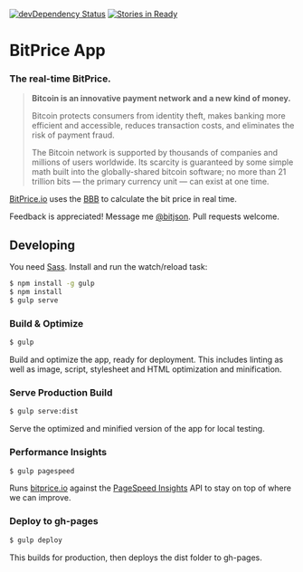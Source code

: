 [![devDependency Status](https://david-dm.org/bitprice/app/dev-status.svg)](https://david-dm.org/bitprice/app#info=devDependencies) [![Stories in Ready](https://badge.waffle.io/bitprice/app.png?label=ready&title=Ready)](https://waffle.io/bitprice/app)

BitPrice App
============

### The real-time BitPrice.

> **Bitcoin is an innovative payment network and a new kind of money.**
>
> Bitcoin protects consumers from identity theft, makes banking more efficient and accessible, reduces transaction costs, and eliminates the risk of payment fraud.
>
> The Bitcoin network is supported by thousands of companies and millions of users worldwide. Its scarcity is guaranteed by some simple math built into the globally-shared bitcoin software; no more than 21 trillion bits — the primary currency unit — can exist at one time.

[BitPrice.io](http://bitprice.io) uses the [BBB](https://bitpay.com/bitcoin-exchange-rates) to calculate the bit price in real time.

Feedback is appreciated! Message me [@bitjson](https://twitter.com/bitjson). Pull requests welcome.

Developing
----------

You need [Sass](http://sass-lang.com/install). Install and run the watch/reload task:

```sh
$ npm install -g gulp
$ npm install
$ gulp serve
```

### Build & Optimize

```sh
$ gulp
```

Build and optimize the app, ready for deployment. This includes linting as well as image, script, stylesheet and HTML optimization and minification.

### Serve Production Build

```sh
$ gulp serve:dist
```

Serve the optimized and minified version of the app for local testing.

### Performance Insights

```sh
$ gulp pagespeed
```

Runs [bitprice.io](http://bitprice.io) against the [PageSpeed Insights](https://developers.google.com/speed/pagespeed/insights/) API to stay on top of where we can improve.

### Deploy to gh-pages

```sh
$ gulp deploy
```

This builds for production, then deploys the dist folder to gh-pages.
